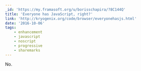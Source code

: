 ```yaml
---
_id: 'https://my.framasoft.org/u/borisschapira/?8C144Q'
title: 'Everyone has JavaScript, right?'
link: 'http://kryogenix.org/code/browser/everyonehasjs.html'
date: '2016-10-06'
tags:
    - enhancement
    - javascript
    - noscript
    - progressive
    - sharemarks
---
```


<div class="markdown"><p>No.
</p></div>
